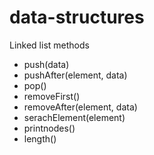 # data-structures

Linked list methods
- push(data)
- pushAfter(element, data)
- pop()
- removeFirst()
- removeAfter(element, data)
- serachElement(element)
- printnodes()
- length()
